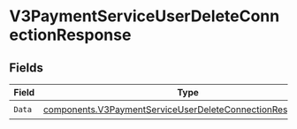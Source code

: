 # V3PaymentServiceUserDeleteConnectionResponse


## Fields

| Field                                                                                                                                      | Type                                                                                                                                       | Required                                                                                                                                   | Description                                                                                                                                |
| ------------------------------------------------------------------------------------------------------------------------------------------ | ------------------------------------------------------------------------------------------------------------------------------------------ | ------------------------------------------------------------------------------------------------------------------------------------------ | ------------------------------------------------------------------------------------------------------------------------------------------ |
| `Data`                                                                                                                                     | [components.V3PaymentServiceUserDeleteConnectionResponseData](../../models/components/v3paymentserviceuserdeleteconnectionresponsedata.md) | :heavy_check_mark:                                                                                                                         | N/A                                                                                                                                        |